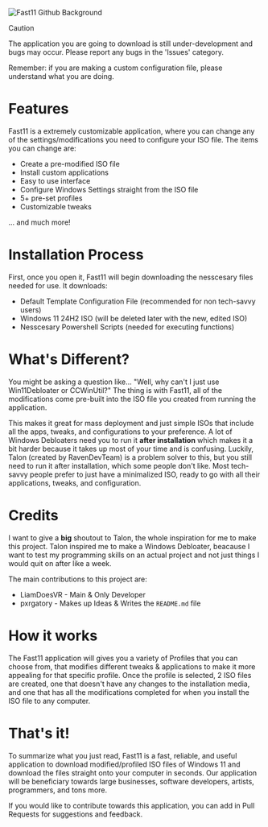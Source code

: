 ![Fast11 Github Background](https://github.com/user-attachments/assets/9a01013a-abc9-4925-b456-1e205f28c0a5)

> [!CAUTION]
> The application you are going to download is still under-development and bugs may occur. Please report any bugs in the 'Issues' category.
>
> Remember: if you are making a custom configuration file, please understand what you are doing.

# Features
Fast11 is a extremely customizable application, where you can change any of the settings/modifications you need to configure your ISO file. The items you can change are:

- Create a pre-modified ISO file
- Install custom applications
- Easy to use interface
- Configure Windows Settings straight from the ISO file
- 5+ pre-set profiles
- Customizable tweaks

... and much more!

# Installation Process
First, once you open it, Fast11 will begin downloading the nesscesary files needed for use. It downloads:
- Default Template Configuration File (recommended for non tech-savvy users)
- Windows 11 24H2 ISO (will be deleted later with the new, edited ISO)
- Nesscesary Powershell Scripts (needed for executing functions)

# What's Different?
You might be asking a question like... "Well, why can't I just use Win11Debloater or CCWinUtil?" The thing is with Fast11, all of the modifications come pre-built into the ISO file you created from running the application.

This makes it great for mass deployment and just simple ISOs that include all the apps, tweaks, and configurations to your preference. A lot of Windows Debloaters need you to run it **after installation** which makes it a bit harder because it takes up most of your time and is confusing. Luckily, Talon (created by RavenDevTeam) is a problem solver to this, but you still need to run it after installation, which some people don't like. Most tech-savvy people prefer to just have a minimalized ISO, ready to go with all their applications, tweaks, and configuration.

# Credits
I want to give a **big** shoutout to Talon, the whole inspiration for me to make this project. Talon inspired me to make a Windows Debloater, beacause I want to test my programming skills on an actual project and not just things I would quit on after like a week.

The main contributions to this project are:
- LiamDoesVR - Main & Only Developer
- pxrgatory - Makes up Ideas & Writes the `README.md` file

# How it works
The Fast11 application will gives you a variety of Profiles that you can choose from, that modifies different tweaks & applications to make it more appealing for that specific profile. Once the profile is selected, 2 ISO files are created, one that doesn't have any changes to the installation media, and one that has all the modifications completed for when you install the ISO file to any computer.

# That's it!
To summarize what you just read, Fast11 is a fast, reliable, and useful application to download modified/profiled ISO files of Windows 11 and download the files straight onto your computer in seconds. Our application will be beneficiary towards large businesses, software developers, artists, programmers, and tons more.

If you would like to contribute towards this application, you can add in Pull Requests for suggestions and feedback.

